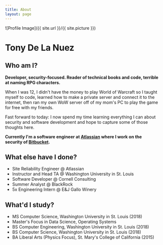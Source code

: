 ```yaml
---
title: About
layout: page
---
```

![Profile Image]({{ site.url }}/{{ site.picture }})
<h1> Tony De La Nuez </h1>
<h2> Who am I? </h2>
<p>
<strong> Developer, security-focused. Reader of technical books and code, terrible at naming RPG characters. </strong>
<br />
</p>

<p>
When I was 12, I didn't have the money to play World of Warcraft so I taught myself to code, learned how to make a private server and connect it to the internet, then ran my own WoW server off of my mom's PC to play the game for free with my friends.
</p>
<p>
Fast forward to today: I now spend my time learning everything I can about security and software development and hope to capture some of those thoughts here.
</p>

<p>
<strong>
Currently I'm a software engineer at <a href="http://atlassian.com">Atlassian</a> where I work on the security of <a href="https://bitbucket.org/">Bitbucket</a>.
</strong>
</p>

<h2> What else have I done? </h2>
<ul class="skill-list">
	<li>Site Reliability Engineer @ Atlassian </li>
	<li>Instructor and Head TA @ Washington University in St. Louis </li>
	<li>Software Developer @ Cornell Consulting</li>
	<li>Summer Analyst @ BlackRock</li>
	<li>5x Engineering Intern @ E&J Gallo Winery</li>
</ul>

<h2> What'd I study? </h2>
<ul class="skill-list">
	<li>MS Computer Science, Washington University in St. Louis (2018)</li>
	<li>Master's Focus in Data Science, Operating Systems</li>
	<li>BS Computer Engineering, Washington University in St. Louis (2018)</li>
	<li>BS Computer Science, Washington University in St. Louis (2018)</li>
	<li>BA Liberal Arts (Physics Focus), St. Mary's College of California (2015)</li>
</ul>
